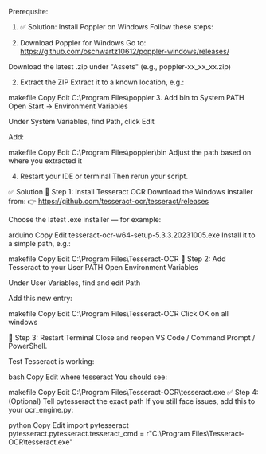 Prerequsite:

1. ✅ Solution: Install Poppler on Windows
Follow these steps:

1. Download Poppler for Windows
Go to: https://github.com/oschwartz10612/poppler-windows/releases/

Download the latest .zip under "Assets" (e.g., poppler-xx_xx_xx.zip)

2. Extract the ZIP
Extract it to a known location, e.g.:

makefile
Copy
Edit
C:\Program Files\poppler
3. Add bin to System PATH
Open Start → Environment Variables

Under System Variables, find Path, click Edit

Add:

makefile
Copy
Edit
C:\Program Files\poppler\bin
Adjust the path based on where you extracted it

4. Restart your IDE or terminal
Then rerun your script.

✅ Solution
🔧 Step 1: Install Tesseract OCR
Download the Windows installer from:
👉 https://github.com/tesseract-ocr/tesseract/releases

Choose the latest .exe installer — for example:

arduino
Copy
Edit
tesseract-ocr-w64-setup-5.3.3.20231005.exe
Install it to a simple path, e.g.:

makefile
Copy
Edit
C:\Program Files\Tesseract-OCR
🔧 Step 2: Add Tesseract to your User PATH
Open Environment Variables

Under User Variables, find and edit Path

Add this new entry:

makefile
Copy
Edit
C:\Program Files\Tesseract-OCR
Click OK on all windows

🔁 Step 3: Restart Terminal
Close and reopen VS Code / Command Prompt / PowerShell.

Test Tesseract is working:

bash
Copy
Edit
where tesseract
You should see:

makefile
Copy
Edit
C:\Program Files\Tesseract-OCR\tesseract.exe
✅ Step 4: (Optional) Tell pytesseract the exact path
If you still face issues, add this to your ocr_engine.py:

python
Copy
Edit
import pytesseract
pytesseract.pytesseract.tesseract_cmd = r"C:\Program Files\Tesseract-OCR\tesseract.exe"

